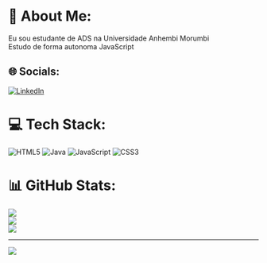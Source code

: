 # 💫 About Me:
Eu sou estudante de ADS na Universidade Anhembi Morumbi <br>
Estudo de forma autonoma JavaScript
## 🌐 Socials:
[![LinkedIn](https://img.shields.io/badge/LinkedIn-%230077B5.svg?logo=linkedin&logoColor=white)](https://linkedin.com/in/ryan-r-silva) 
# 💻 Tech Stack:
![HTML5](https://img.shields.io/badge/html5-%23E34F26.svg?style=for-the-badge&logo=html5&logoColor=white) ![Java](https://img.shields.io/badge/java-%23ED8B00.svg?style=for-the-badge&logo=java&logoColor=white) ![JavaScript](https://img.shields.io/badge/javascript-%23323330.svg?style=for-the-badge&logo=javascript&logoColor=%23F7DF1E) ![CSS3](https://img.shields.io/badge/css3-%231572B6.svg?style=for-the-badge&logo=css3&logoColor=white)
# 📊 GitHub Stats:
![](https://github-readme-stats.vercel.app/api?username=Raakyo&theme=dark&hide_border=false&include_all_commits=true&count_private=true)<br/>
![](https://github-readme-streak-stats.herokuapp.com/?user=Raakyo&theme=dark&hide_border=false)<br/>
![](https://github-readme-stats.vercel.app/api/top-langs/?username=Raakyo&theme=dark&hide_border=false&include_all_commits=true&count_private=true&layout=compact)

---
[![](https://visitcount.itsvg.in/api?id=Raakyo&icon=0&color=0)](https://visitcount.itsvg.in)

<!-- Proudly created with GPRM ( https://gprm.itsvg.in ) -->
